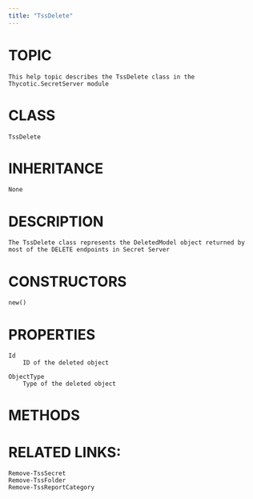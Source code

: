 ```yaml
---
title: "TssDelete"
---
```


# TOPIC
    This help topic describes the TssDelete class in the Thycotic.SecretServer module

# CLASS
    TssDelete

# INHERITANCE
    None

# DESCRIPTION
    The TssDelete class represents the DeletedModel object returned by most of the DELETE endpoints in Secret Server

# CONSTRUCTORS
    new()

# PROPERTIES
    Id
        ID of the deleted object

    ObjectType
        Type of the deleted object

# METHODS

# RELATED LINKS:
    Remove-TssSecret
    Remove-TssFolder
    Remove-TssReportCategory